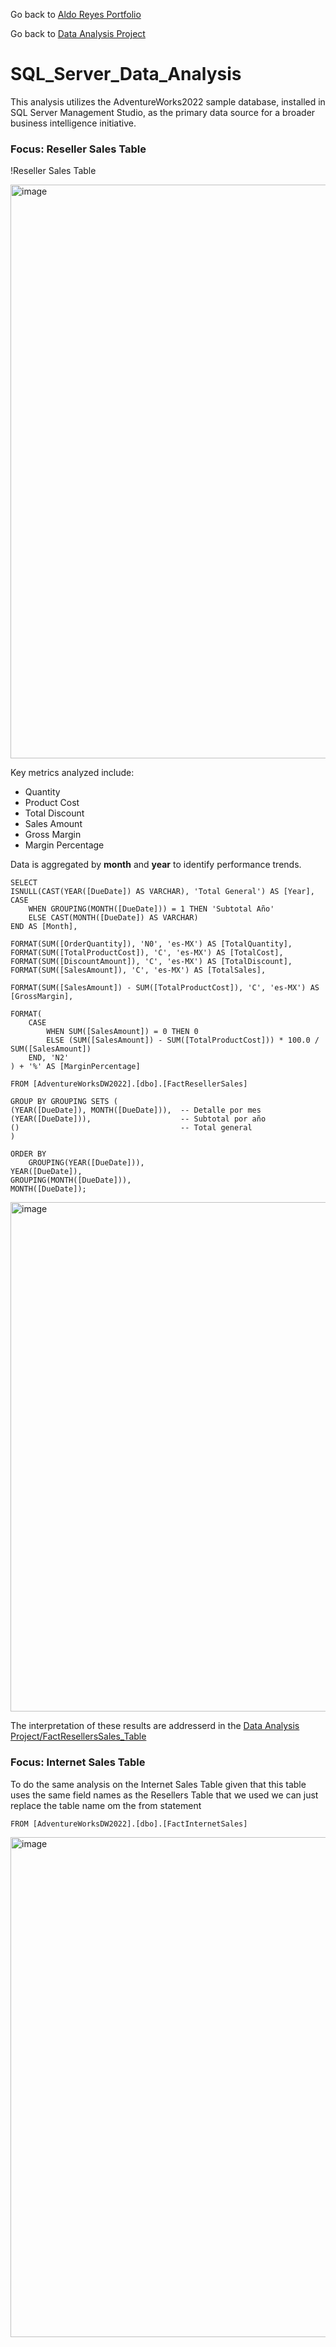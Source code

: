 Go back to [Aldo Reyes Portfolio](https://aldoreyes84.github.io/AldoReyes.github.io/)

Go back to [Data Analysis Project](https://github.com/AldoReyes84/Data-Analisys_For-AdventureWorksDW2022_SQL_PowerBI_Python_Excel/tree/main)

# SQL_Server_Data_Analysis

This analysis utilizes the AdventureWorks2022 sample database, installed in SQL Server Management Studio, as the primary data source for a broader business intelligence initiative.

### Focus: Reseller Sales Table

!Reseller Sales Table  

<img width="1897" height="918" alt="image" src="https://github.com/user-attachments/assets/c813db2c-9cfe-4fec-a918-48400a309367" />

Key metrics analyzed include:

- Quantity  
- Product Cost  
- Total Discount  
- Sales Amount  
- Gross Margin  
- Margin Percentage  

Data is aggregated by **month** and **year** to identify performance trends.

    SELECT 
    ISNULL(CAST(YEAR([DueDate]) AS VARCHAR), 'Total General') AS [Year],
    CASE 
        WHEN GROUPING(MONTH([DueDate])) = 1 THEN 'Subtotal Año'
        ELSE CAST(MONTH([DueDate]) AS VARCHAR)
    END AS [Month],
        
    FORMAT(SUM([OrderQuantity]), 'N0', 'es-MX') AS [TotalQuantity],
    FORMAT(SUM([TotalProductCost]), 'C', 'es-MX') AS [TotalCost],
    FORMAT(SUM([DiscountAmount]), 'C', 'es-MX') AS [TotalDiscount],
    FORMAT(SUM([SalesAmount]), 'C', 'es-MX') AS [TotalSales],

    FORMAT(SUM([SalesAmount]) - SUM([TotalProductCost]), 'C', 'es-MX') AS [GrossMargin],
    
    FORMAT(
        CASE 
            WHEN SUM([SalesAmount]) = 0 THEN 0
            ELSE (SUM([SalesAmount]) - SUM([TotalProductCost])) * 100.0 / SUM([SalesAmount])
        END, 'N2'
    ) + '%' AS [MarginPercentage]

    FROM [AdventureWorksDW2022].[dbo].[FactResellerSales]

    GROUP BY GROUPING SETS (
    (YEAR([DueDate]), MONTH([DueDate])),  -- Detalle por mes
    (YEAR([DueDate])),                    -- Subtotal por año
    ()                                    -- Total general
    )

    ORDER BY 
        GROUPING(YEAR([DueDate])), 
    YEAR([DueDate]), 
    GROUPING(MONTH([DueDate])), 
    MONTH([DueDate]);

<img width="702" height="815" alt="image" src="https://github.com/user-attachments/assets/67f7927f-ed9c-4c80-9660-9ec214d78c31" />


The interpretation of these results are addresserd in the [Data Analysis Project/FactResellersSales_Table](https://github.com/AldoReyes84/Data-Analisys_For-AdventureWorksDW2022_SQL_PowerBI_Python_Excel/tree/main#factresellerssales-table) 

### Focus: Internet Sales Table

To do the same analysis on the Internet Sales Table given that this table uses the same field names as the Resellers Table that we used we can just replace the table name om the from statement

    FROM [AdventureWorksDW2022].[dbo].[FactInternetSales]

<img width="690" height="800" alt="image" src="https://github.com/user-attachments/assets/7162fa52-ffd8-439f-b3e5-b0ee66fcb03a" />

